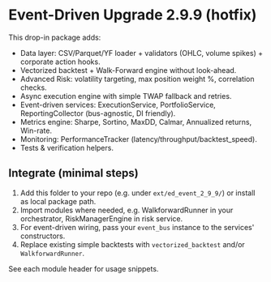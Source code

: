 
# Event-Driven Upgrade 2.9.9 (hotfix)

This drop-in package adds:
- Data layer: CSV/Parquet/YF loader + validators (OHLC, volume spikes) + corporate action hooks.
- Vectorized backtest + Walk-Forward engine without look-ahead.
- Advanced Risk: volatility targeting, max position weight %, correlation checks.
- Async execution engine with simple TWAP fallback and retries.
- Event-driven services: ExecutionService, PortfolioService, ReportingCollector (bus-agnostic, DI friendly).
- Metrics engine: Sharpe, Sortino, MaxDD, Calmar, Annualized returns, Win-rate.
- Monitoring: PerformanceTracker (latency/throughput/backtest_speed).
- Tests & verification helpers.

## Integrate (minimal steps)
1) Add this folder to your repo (e.g. under `ext/ed_event_2_9_9/`) or install as local package path.
2) Import modules where needed, e.g. WalkforwardRunner in your orchestrator, RiskManagerEngine in risk service.
3) For event-driven wiring, pass your `event_bus` instance to the services' constructors.
4) Replace existing simple backtests with `vectorized_backtest` and/or `WalkforwardRunner`.

See each module header for usage snippets.
